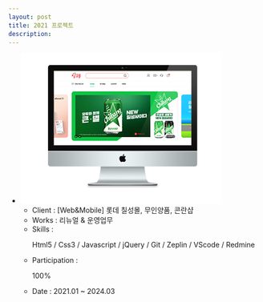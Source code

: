 ```yaml
---
layout: post
title: 2021 프로젝트
description: 
---
```

 <ul class="projects-list">
    <li>
        <div class="img-box"><img src="assets/images/projects/img_pf27.jpg" alt="롯데 칠성몰" /></div>
        <ul class="txt_info">
            <li><span>Client : </span>[Web&Mobile] 롯데 칠성몰, 무인양품, 콘란샵</li>
            <li><span>Works : </span>리뉴얼 & 운영업무</li>
            <li><span>Skills :</span> <p>Html5 / Css3 / Javascript / jQuery / Git / Zeplin / VScode / Redmine</p></li>
            <li><span>Participation : </span><p class="percent" style="width:100%">100%</p></li>
            <li><span>Date : </span>2021.01 ~ 2024.03</li>          
        </ul>
    </li>
</ul>
